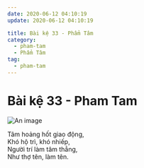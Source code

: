 ```yaml
---
date: 2020-06-12 04:10:19
update: 2020-06-12 04:10:19

title: Bài kệ 33 - Phẩm Tâm
category:
  - pham-tam
  - Phẩm Tâm
tag:
  - pham-tam
---
```


# Bài kệ 33 - Pham Tam

![An image](/img/pham-tam/pham-tam-033.jpg)

Tâm hoảng hốt giao động,<br>Khó hộ trì, khó nhiếp,<br>Người trí làm tâm thẳng,<br>Như thợ tên, làm tên.<br>
